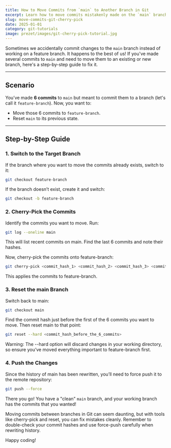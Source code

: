 ```yaml
---
title: How to Move Commits from `main` to Another Branch in Git
excerpt: Learn how to move commits mistakenly made on the `main` branch to another branch using Git's cherry-pick and reset commands.
slug: move-commits-git-cherry-pick  
date: 2025-01-01  
category: git-tutorials  
image: prezet/images/git-cherry-pick-tutorial.jpg  
---
```



Sometimes we accidentally commit changes to the `main` branch instead of working on a feature branch. It happens to the best of us! If you've made several commits to `main` and need to move them to an existing or new branch, here's a step-by-step guide to fix it.

---

## Scenario
You’ve made **6 commits** to `main` but meant to commit them to a branch (let's call it `feature-branch`). Now, you want to:
- Move those 6 commits to `feature-branch`.
- Reset `main` to its previous state.

---

## Step-by-Step Guide

### 1. Switch to the Target Branch
If the branch where you want to move the commits already exists, switch to it:

```bash
git checkout feature-branch
```

If the branch doesn’t exist, create it and switch:

```bash
git checkout -b feature-branch
```

### 2. Cherry-Pick the Commits

Identify the commits you want to move. Run:

```bash
git log --oneline main
```

This will list recent commits on main. Find the last 6 commits and note their hashes.

Now, cherry-pick the commits onto feature-branch:

```bash
git cherry-pick <commit_hash_1> <commit_hash_2> <commit_hash_3> <commit_hash_4> <commit_hash_5> <commit_hash_6>
```

This applies the commits to feature-branch.

### 3. Reset the main Branch

Switch back to main:

```bash
git checkout main
```

Find the commit hash just before the first of the 6 commits you want to move. Then reset main to that point:

```bash
git reset --hard <commit_hash_before_the_6_commits>
```

Warning: The --hard option will discard changes in your working directory, so ensure you’ve moved everything important to feature-branch first.

### 4. Push the Changes

Since the history of main has been rewritten, you’ll need to force push it to the remote repository:

```bash
git push --force
```
There you go! You have a "clean" `main` branch, and your working branch has the commits that you wanted!

Moving commits between branches in Git can seem daunting, but with tools like cherry-pick and reset, you can fix mistakes cleanly. Remember to double-check your commit hashes and use force-push carefully when rewriting history.

Happy coding!